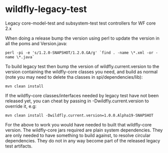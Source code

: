 wildfly-legacy-test
===================

Legacy core-model-test and subsystem-test test controllers for WF core 2.x

When doing a release bump the version using perl to update the version 
in all the poms and Version.java:

    perl -pi -e 's/1.2.0-SNAPSHOT/1.2.0.GA/g' `find . -name \*.xml -or -name \*.java`


To build legacy test then bump the version of wildfly.current.version to the version containing the
wildfly-core classes you need, and build as normal (note you may need to delete tha classes in
spi/dependencies/lib):

    mvn clean install

If the wildfly-core classes/interfaces needed by legacy test have not been released yet,
you can cheat by passing in -Dwildfly.current.version to override it, e.g:

    mvn clean install -Dwildfly.current.version=1.0.0.Alpha19-SNAPSHOT

For the above to work you would have needed to built that wildfly-core version. The wildfly-core jars required
are plain system dependencies. They are only needed to have something to build against, to resolve circular dependencies.
They do not in any way become part of the released legacy test artifacts.
 
